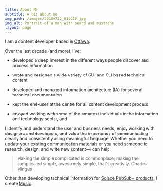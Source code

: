 ```yaml
---
title: About Me
subtitle: A bit about me
img_path: /images/20180722_010953.jpg
img_alt: Portrait of a man with beard and mustache
layout: page
---
```

I am a content developer based in [Ottawa](https://theplanetd.com/things-to-do-in-ottawa/).

Over the last decade  (and more), I’ve:

*   developed a deep interest in the different ways people discover and process information

*   wrote and designed a wide variety of GUI and CLI based technical content

*   developed and managed information architecture (IA) for several technical documentation

*   kept the end-user at the centre for all content development process

*   enjoyed working with some of the smartest individuals in the information and technology sector, and

I identify and understand the user and business needs, enjoy working with designers and developers, and value the importance of communicating clearly and consistently using meaningful language. Whether you need to update your existing communication materials or you need someone to research, design, and write new content—I can help.

> Making the simple complicated is commonplace; making the complicated simple, awesomely simple, that's creativity. Charles Mingus

Other than developing technical information for [Solace PubSub+ products](https://solace.com/products/platform/), I create [Music](https://www.instagram.com/rcb_rai/).
